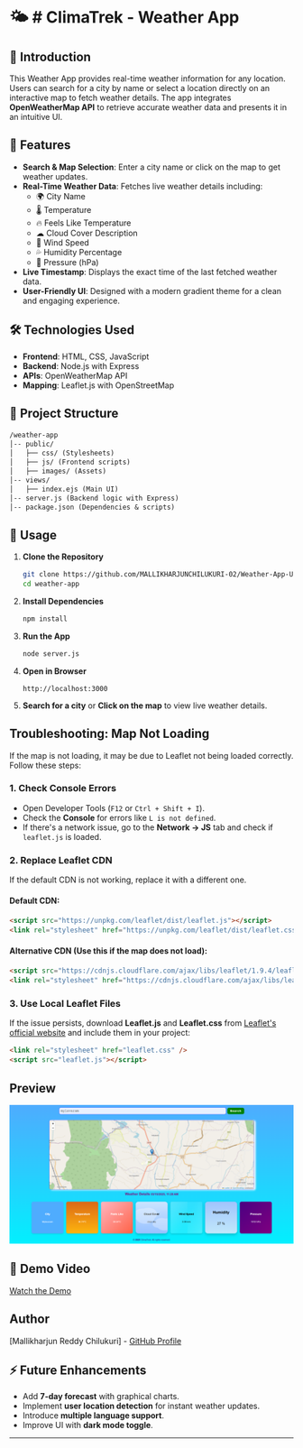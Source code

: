 # 🌤 # ClimaTrek - Weather App

## 📌 Introduction
This Weather App provides real-time weather information for any location. Users can search for a city by name or select a location directly on an interactive map to fetch weather details. The app integrates **OpenWeatherMap API** to retrieve accurate weather data and presents it in an intuitive UI.

## 🚀 Features
- **Search & Map Selection**: Enter a city name or click on the map to get weather updates.
- **Real-Time Weather Data**: Fetches live weather details including:
  - 🌍 City Name
  - 🌡 Temperature
  - 🔥 Feels Like Temperature
  - ☁ Cloud Cover Description
  - 💨 Wind Speed
  - 💦 Humidity Percentage
  - 📏 Pressure (hPa)
- **Live Timestamp**: Displays the exact time of the last fetched weather data.
- **User-Friendly UI**: Designed with a modern gradient theme for a clean and engaging experience.

## 🛠 Technologies Used
- **Frontend**: HTML, CSS, JavaScript
- **Backend**: Node.js with Express
- **APIs**: OpenWeatherMap API
- **Mapping**: Leaflet.js with OpenStreetMap

## 📂 Project Structure
```
/weather-app
│-- public/
│   ├── css/ (Stylesheets)
│   ├── js/ (Frontend scripts)
│   ├── images/ (Assets)
│-- views/
│   ├── index.ejs (Main UI)
│-- server.js (Backend logic with Express)
│-- package.json (Dependencies & scripts)
```

## 📌 Usage
1. **Clone the Repository**
   ```bash
   git clone https://github.com/MALLIKHARJUNCHILUKURI-02/Weather-App-Unified-Mentor-Project.git
   cd weather-app
   ```
2. **Install Dependencies**
   ```bash
   npm install
   ```
3. **Run the App**
   ```bash
   node server.js
   ```
4. **Open in Browser**
   ```
   http://localhost:3000
   ```
5. **Search for a city** or **Click on the map** to view live weather details.



## Troubleshooting: Map Not Loading
If the map is not loading, it may be due to Leaflet not being loaded correctly. Follow these steps:

### 1. Check Console Errors
- Open Developer Tools (`F12` or `Ctrl + Shift + I`).
- Check the **Console** for errors like `L is not defined`.
- If there's a network issue, go to the **Network → JS** tab and check if `leaflet.js` is loaded.

### 2. Replace Leaflet CDN
If the default CDN is not working, replace it with a different one.

#### Default CDN:
```html
<script src="https://unpkg.com/leaflet/dist/leaflet.js"></script>
<link rel="stylesheet" href="https://unpkg.com/leaflet/dist/leaflet.css" />
```

#### Alternative CDN (Use this if the map does not load):
```html
<script src="https://cdnjs.cloudflare.com/ajax/libs/leaflet/1.9.4/leaflet.js"></script>
<link rel="stylesheet" href="https://cdnjs.cloudflare.com/ajax/libs/leaflet/1.9.4/leaflet.css" />
```

### 3. Use Local Leaflet Files
If the issue persists, download **Leaflet.js** and **Leaflet.css** from [Leaflet's official website](https://leafletjs.com/download.html) and include them in your project:
```html
<link rel="stylesheet" href="leaflet.css" />
<script src="leaflet.js"></script>
```

## Preview

![Weather App Screenshot](image-1.png)

## 🎥 Demo Video  
[Watch the Demo](https://drive.google.com/file/d/1D-72K4M17Q6GKRC8gNwo0wFAQbIZm8H/view?usp=sharing)



## Author
[Mallikharjun Reddy Chilukuri] - [GitHub Profile](https://github.com/MALLIKHARJUNCHILUKURI-02)


## ⚡ Future Enhancements
- Add **7-day forecast** with graphical charts.
- Implement **user location detection** for instant weather updates.
- Introduce **multiple language support**.
- Improve UI with **dark mode toggle**.

---
